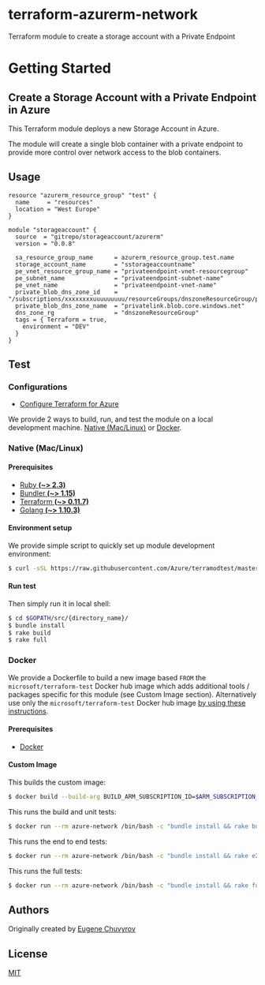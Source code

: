 # terraform-azurerm-network
Terraform module to create a storage account with a Private Endpoint


# Getting Started
## Create a Storage Account with a Private Endpoint in Azure

This Terraform module deploys a new Storage Account in Azure.

The module will create a single blob container with a private endpoint to provide more control over network access to the blob containers.

## Usage
```hcl
resource "azurerm_resource_group" "test" {
  name     = "resources"
  location = "West Europe"
}

module "storageaccount" {
  source  = "gitrepo/storageaccount/azurerm"
  version = "0.0.8"

  sa_resource_group_name      = azurerm_resource_group.test.name
  storage_account_name        = "sstorageaccountname"
  pe_vnet_resource_group_name = "privateendpoint-vnet-resourcegroup"
  pe_subnet_name              = "privateendpoint-subnet-name"
  pe_vnet_name                = "privateendpoint-vnet-name"
  private_blob_dns_zone_id    = "/subscriptions/xxxxxxxxuuuuuuuuu/resourceGroups/dnszoneResourceGroup/providers/Microsoft.Network/privateDnsZones/privatelink.blob.core.windows.net"
  private_blob_dns_zone_name  = "privatelink.blob.core.windows.net"
  dns_zone_rg                 = "dnszoneResourceGroup"
  tags = { Terraform = true,
    environment = "DEV"
  }
}
```

## Test

### Configurations

- [Configure Terraform for Azure](https://docs.microsoft.com/en-us/azure/virtual-machines/linux/terraform-install-configure)

We provide 2 ways to build, run, and test the module on a local development machine.  [Native (Mac/Linux)](#native-maclinux) or [Docker](#docker).

### Native (Mac/Linux)

#### Prerequisites

- [Ruby **(~> 2.3)**](https://www.ruby-lang.org/en/downloads/)
- [Bundler **(~> 1.15)**](https://bundler.io/)
- [Terraform **(~> 0.11.7)**](https://www.terraform.io/downloads.html)
- [Golang **(~> 1.10.3)**](https://golang.org/dl/)

#### Environment setup

We provide simple script to quickly set up module development environment:

```sh
$ curl -sSL https://raw.githubusercontent.com/Azure/terramodtest/master/tool/env_setup.sh | sudo bash
```

#### Run test

Then simply run it in local shell:

```sh
$ cd $GOPATH/src/{directory_name}/
$ bundle install
$ rake build
$ rake full
```

### Docker

We provide a Dockerfile to build a new image based `FROM` the `microsoft/terraform-test` Docker hub image which adds additional tools / packages specific for this module (see Custom Image section).  Alternatively use only the `microsoft/terraform-test` Docker hub image [by using these instructions](https://github.com/Azure/terraform-test).

#### Prerequisites

- [Docker](https://www.docker.com/community-edition#/download)

#### Custom Image

This builds the custom image:

```sh
$ docker build --build-arg BUILD_ARM_SUBSCRIPTION_ID=$ARM_SUBSCRIPTION_ID --build-arg BUILD_ARM_CLIENT_ID=$ARM_CLIENT_ID --build-arg BUILD_ARM_CLIENT_SECRET=$ARM_CLIENT_SECRET --build-arg BUILD_ARM_TENANT_ID=$ARM_TENANT_ID -t azure-network .
```

This runs the build and unit tests:

```sh
$ docker run --rm azure-network /bin/bash -c "bundle install && rake build"
```

This runs the end to end tests:

```sh
$ docker run --rm azure-network /bin/bash -c "bundle install && rake e2e"
```

This runs the full tests:

```sh
$ docker run --rm azure-network /bin/bash -c "bundle install && rake full"
```

## Authors

Originally created by [Eugene Chuvyrov](http://github.com/echuvyrov)

## License

[MIT](LICENSE)


